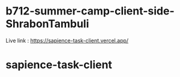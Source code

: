 # b712-summer-camp-client-side-ShrabonTambuli
Live link : https://sapience-task-client.vercel.app/
# sapience-task-client
